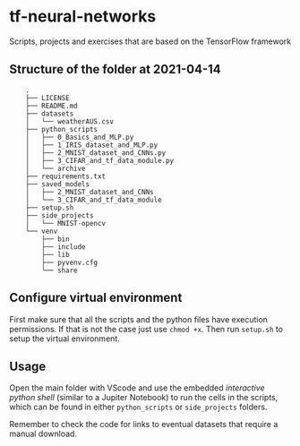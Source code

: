 # tf-neural-networks
Scripts, projects and exercises that are based on the TensorFlow framework


## Structure of the folder at 2021-04-14
```
    .
    ├── LICENSE
    ├── README.md
    ├── datasets
    │   └── weatherAUS.csv
    ├── python_scripts
    │   ├── 0_Basics_and_MLP.py
    │   ├── 1_IRIS_dataset_and_MLP.py
    │   ├── 2_MNIST_dataset_and_CNNs.py
    │   ├── 3_CIFAR_and_tf_data_module.py
    │   └── archive
    ├── requirements.txt
    ├── saved_models
    │   ├── 2_MNIST_dataset_and_CNNs
    │   └── 3_CIFAR_and_tf_data_module
    ├── setup.sh
    ├── side_projects
    │   └── MNIST-opencv
    └── venv
        ├── bin
        ├── include
        ├── lib
        ├── pyvenv.cfg
        └── share

```

## Configure virtual environment

First make sure that all the scripts and the python files have execution permissions. If that is not the case just use `chmod +x`. Then run `setup.sh` to setup the virtual environment.


## Usage

Open the main folder with VScode and use the embedded _interactive python shell_ (similar to a Jupiter Notebook) to run the cells in the scripts, which can be found in either `python_scripts` or `side_projects` folders.

Remember to check the code for links to eventual datasets that require a manual download.